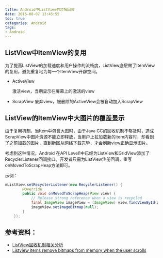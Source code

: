 ```yaml
---
title: Android中ListView的垃圾回收
date: 2015-08-07 13:45:55
toc: true
categories: Android
tags:
- Android
---
```


## ListView中ItemView的复用

为了提高ListView的加载速度和用户操作的流畅度，ListView底层做了ItemView的复用，避免重复地为每一个ItemView开辟空间。

- ActiveView
  
  激活view，当期显示在屏幕上的激活的view
- ScrapView
  废弃view，被删除的ActiveView会被自动加入ScrapView
  
## ListView的ItemView中大图片的覆盖显示

由于复用机制，当Item中包含大图时，由于Java GC的回收机制不够及时，造成ScrapView中图片资源不能立即释放，当用户上拉加载新的item内容时，却看到了之前加载的图片，直到新图从网络下载完毕，才会刷新view正确显示图片。

考虑到这种情况，Android 在API Level1中已经为ListView和GridView添加了RecyclerListener回调接口。开发者只需为ListView注册回调，重写onMovedToScrapHeap方法即可。

示例：

```Java
mListView.setRecyclerListener(new RecyclerListener() {
        @Override
        public void onMovedToScrapHeap(View view) {
            // Release strong reference when a view is recycled
            final ImageView imageView = (ImageView) view.findViewById(android.R.id.icon);
            imageView.setImageBitmap(null);
        }
    });
```


## 参考资料：
- [ListView回收机制相关分析](http://www.cnblogs.com/qiengo/p/3628235.html)
- [Listview items remove bitmaps from memory when the user scrolls](http://stackoverflow.com/questions/14238532/listview-items-remove-bitmaps-from-memory-when-the-user-scrolls)
